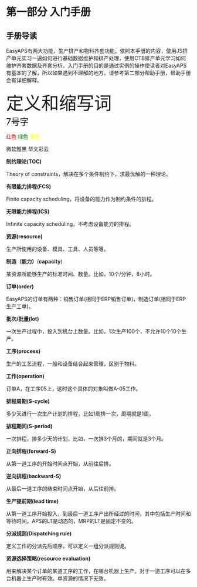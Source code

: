# 第一部分 入门手册

## 手册导读

EasyAPS有两大功能，生产排产和物料齐套功能。依照本手册的内容，使用JS排产单元实习一遍如何进行基础数据维护和排产处理，使用CTB排产单元学习如何维护齐套数据及齐套分析。入门手册的目的是通过实例的操作使读者对EasyAPS有基本的了解，所以如果遇到不理解的地方，请参考第二部分帮助手册，帮助手册会有详细解释。

<font size=8>定义和缩写词</font>  
<font size=5 >7号字</font>

<font color=#FF000 >红色</font>
<font color=#008000 >绿色</font>
<font color=#FFFF00 >黄色</font>

<font face="微软雅黑" >微软雅黑</font>
<font face="华文彩云" >华文彩云</font>

**制约理论(TOC)**

Theory of constraints，解决在多个条件制约下，求最优解的一种理论。

**有限能力排程(FCS)**

Finite capacity scheduling，将设备的能力作为制约条件的排程。

**无限能力排程(ICS)**

Infinite capacity scheduling，不考虑设备能力的排程。

**资源(resource)**

生产所使用的设备、模具、工具、人员等等。

**制造（能力）**(**capacity**)

某资源所能够生产的标准时间、数量。比如，10个/分钟，8小时。

**订单(order)**

EasyAPS的订单有两种：销售订单(相同于ERP销售订单)，制造订单(相同于ERP生产工单)。

**批次/批量(lot)**

一次生产过程中，投入到机台上数量。比如，1次生产100个，不允许10个10个生产。

**工序(process)**

生产的工艺流程，一般和设备结合起来管理，区别于物料。

**工作(operation)**

订单A，在工序05上，这时这个具体的对象叫做A-05工作。

**排程周期(S-cycle)**

多少天进行一次生产计划的排程，比如1周排一次，周期就是1周。

**排程期间(S-period)**

一次排程，排多少天的计划，比如，一次排3个月的，期间就是3个月。

**正向排程(forward-S)**

从第一道工序的开始时间点开始，从前往后排。

**逆向排程(backward-S)**

从最后一道工序的结束时间点开始，从后往前排。

**生产提前期(lead time)**

从第一道工序开始投入，到最后一道工序产出所经过的时间，其中包括生产时间和等待时间。APS的LT是动态的，MRP的LT是固定不变的。

**分派规则(Dispatching rule)**

定义工作的分派先后顺序，可以定义一组分派规则键。

**资源选择策略(resource evaluation)**

用来解决某个订单的某道工序的工作，在哪台机器上生产。对于一道工序可以在多台机器上生产时有效。单资源的情况下无效。
